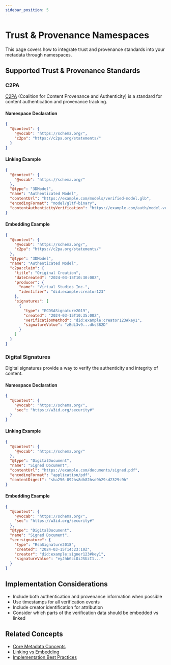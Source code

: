 ```yaml
---
sidebar_position: 5
---
```


# Trust & Provenance Namespaces

This page covers how to integrate trust and provenance standards into your metadata through namespaces.

## Supported Trust & Provenance Standards

### C2PA

[C2PA](https://c2pa.org/) (Coalition for Content Provenance and Authenticity) is a standard for content authentication and provenance tracking.

#### Namespace Declaration

```json
{
  "@context": {
    "@vocab": "https://schema.org/",
    "c2pa": "https://c2pa.org/statements/"
  }
}
```

#### Linking Example

```json
{
  "@context": {
    "@vocab": "https://schema.org/"
  },
  "@type": "3DModel",
  "name": "Authenticated Model",
  "contentUrl": "https://example.com/models/verified-model.glb",
  "encodingFormat": "model/gltf-binary",
  "contentAuthenticityVerification": "https://example.com/auth/model-verification.c2pa"
}
```

#### Embedding Example

```json
{
  "@context": {
    "@vocab": "https://schema.org/",
    "c2pa": "https://c2pa.org/statements/"
  },
  "@type": "3DModel",
  "name": "Authenticated Model",
  "c2pa:claim": {
    "title": "Original Creation",
    "dateCreated": "2024-03-15T10:30:00Z",
    "producer": {
      "name": "Virtual Studios Inc.",
      "identifier": "did:example:creator123"
    },
    "signatures": [
      {
        "type": "ECDSASignature2019",
        "created": "2024-03-15T10:35:00Z",
        "verificationMethod": "did:example:creator123#key1",
        "signatureValue": "zBdL3v9...dks382D"
      }
    ]
  }
}
```

### Digital Signatures

Digital signatures provide a way to verify the authenticity and integrity of content.

#### Namespace Declaration

```json
{
  "@context": {
    "@vocab": "https://schema.org/",
    "sec": "https://w3id.org/security#"
  }
}
```

#### Linking Example

```json
{
  "@context": {
    "@vocab": "https://schema.org/"
  },
  "@type": "DigitalDocument",
  "name": "Signed Document",
  "contentUrl": "https://example.com/documents/signed.pdf",
  "encodingFormat": "application/pdf",
  "contentDigest": "sha256-892hs8dh82hsd9h29sd2329s9h"
}
```

#### Embedding Example

```json
{
  "@context": {
    "@vocab": "https://schema.org/",
    "sec": "https://w3id.org/security#"
  },
  "@type": "DigitalDocument",
  "name": "Signed Document",
  "sec:signature": {
    "type": "RsaSignature2018",
    "created": "2024-03-15T14:23:10Z",
    "creator": "did:example:signer123#key1",
    "signatureValue": "eyJhbGciOiJSUzI1..."
  }
}
```

## Implementation Considerations

- Include both authentication and provenance information when possible
- Use timestamps for all verification events
- Include creator identification for attribution
- Consider which parts of the verification data should be embedded vs linked

## Related Concepts

- [Core Metadata Concepts](../concepts/core-metadata-concepts.md)
- [Linking vs Embedding](../concepts/linking-vs-embedding.md)
- [Implementation Best Practices](../implementation/best-practices.md) 